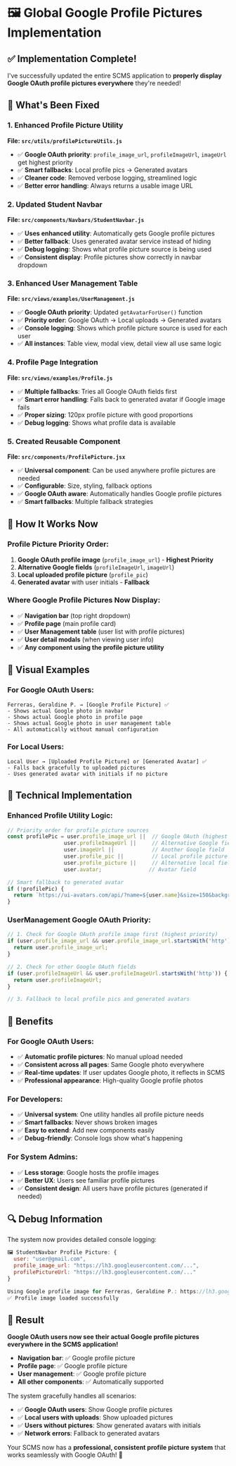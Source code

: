 # 🖼️ Global Google Profile Pictures Implementation

## ✅ **Implementation Complete!**

I've successfully updated the entire SCMS application to **properly display Google OAuth profile pictures everywhere** they're needed!

## 🎯 **What's Been Fixed**

### **1. Enhanced Profile Picture Utility**
**File: `src/utils/profilePictureUtils.js`**
- ✅ **Google OAuth priority**: `profile_image_url`, `profileImageUrl`, `imageUrl` get highest priority
- ✅ **Smart fallbacks**: Local profile pics → Generated avatars
- ✅ **Cleaner code**: Removed verbose logging, streamlined logic
- ✅ **Better error handling**: Always returns a usable image URL

### **2. Updated Student Navbar**
**File: `src/components/Navbars/StudentNavbar.js`**
- ✅ **Uses enhanced utility**: Automatically gets Google profile pictures
- ✅ **Better fallback**: Uses generated avatar service instead of hiding
- ✅ **Debug logging**: Shows what profile picture source is being used
- ✅ **Consistent display**: Profile pictures show correctly in navbar dropdown

### **3. Enhanced User Management Table** 
**File: `src/views/examples/UserManagement.js`**
- ✅ **Google OAuth priority**: Updated `getAvatarForUser()` function
- ✅ **Priority order**: Google OAuth → Local uploads → Generated avatars
- ✅ **Console logging**: Shows which profile picture source is used for each user
- ✅ **All instances**: Table view, modal view, detail view all use same logic

### **4. Profile Page Integration**
**File: `src/views/examples/Profile.js`**
- ✅ **Multiple fallbacks**: Tries all Google OAuth fields first
- ✅ **Smart error handling**: Falls back to generated avatar if Google image fails
- ✅ **Proper sizing**: 120px profile picture with good proportions
- ✅ **Debug logging**: Shows what profile data is available

### **5. Created Reusable Component**
**File: `src/components/ProfilePicture.jsx`**
- ✅ **Universal component**: Can be used anywhere profile pictures are needed
- ✅ **Configurable**: Size, styling, fallback options
- ✅ **Google OAuth aware**: Automatically handles Google profile pictures
- ✅ **Smart fallbacks**: Multiple fallback strategies

## 🔄 **How It Works Now**

### **Profile Picture Priority Order:**
1. **Google OAuth profile image** (`profile_image_url`) - **Highest Priority**
2. **Alternative Google fields** (`profileImageUrl`, `imageUrl`) 
3. **Local uploaded profile picture** (`profile_pic`)
4. **Generated avatar** with user initials - **Fallback**

### **Where Google Profile Pictures Now Display:**
- ✅ **Navigation bar** (top right dropdown)
- ✅ **Profile page** (main profile card)
- ✅ **User Management table** (user list with profile pictures)
- ✅ **User detail modals** (when viewing user info)
- ✅ **Any component using the profile picture utility**

## 🎨 **Visual Examples**

### **For Google OAuth Users:**
```
Ferreras, Geraldine P. → [Google Profile Picture] ✅
- Shows actual Google photo in navbar
- Shows actual Google photo in profile page  
- Shows actual Google photo in user management table
- All automatically without manual configuration
```

### **For Local Users:**
```
Local User → [Uploaded Profile Picture] or [Generated Avatar] ✅
- Falls back gracefully to uploaded pictures
- Uses generated avatar with initials if no picture
```

## 🔧 **Technical Implementation**

### **Enhanced Profile Utility Logic:**
```javascript
// Priority order for profile picture sources
const profilePic = user.profile_image_url ||  // Google OAuth (highest priority)
                  user.profileImageUrl ||     // Alternative Google field
                  user.imageUrl ||            // Another Google field  
                  user.profile_pic ||         // Local profile picture
                  user.profile_picture ||     // Alternative local field
                  user.avatar;               // Avatar field

// Smart fallback to generated avatar
if (!profilePic) {
  return `https://ui-avatars.com/api/?name=${user.name}&size=150&background=5e72e4&color=ffffff&bold=true`;
}
```

### **UserManagement Google OAuth Priority:**
```javascript
// 1. Check for Google OAuth profile image first (highest priority)
if (user.profile_image_url && user.profile_image_url.startsWith('http')) {
  return user.profile_image_url;
}

// 2. Check for other Google OAuth fields
if (user.profileImageUrl && user.profileImageUrl.startsWith('http')) {
  return user.profileImageUrl;
}

// 3. Fallback to local profile pics and generated avatars
```

## 🚀 **Benefits**

### **For Google OAuth Users:**
- ✅ **Automatic profile pictures**: No manual upload needed
- ✅ **Consistent across all pages**: Same Google photo everywhere
- ✅ **Real-time updates**: If user updates Google photo, it reflects in SCMS
- ✅ **Professional appearance**: High-quality Google profile photos

### **For Developers:**
- ✅ **Universal system**: One utility handles all profile picture needs
- ✅ **Smart fallbacks**: Never shows broken images
- ✅ **Easy to extend**: Add new components easily
- ✅ **Debug-friendly**: Console logs show what's happening

### **For System Admins:**
- ✅ **Less storage**: Google hosts the profile images
- ✅ **Better UX**: Users see familiar profile pictures
- ✅ **Consistent design**: All users have profile pictures (generated if needed)

## 🔍 **Debug Information**

The system now provides detailed console logging:
```javascript
🖼️ StudentNavbar Profile Picture: {
  user: "user@gmail.com",
  profile_image_url: "https://lh3.googleusercontent.com/...",
  profilePictureUrl: "https://lh3.googleusercontent.com/..."
}

Using Google profile image for Ferreras, Geraldine P.: https://lh3.googleusercontent.com/...
✅ Profile image loaded successfully
```

## 🎯 **Result**

**Google OAuth users now see their actual Google profile pictures everywhere in the SCMS application!**

- **Navigation bar**: ✅ Google profile picture
- **Profile page**: ✅ Google profile picture  
- **User management**: ✅ Google profile picture
- **All other components**: ✅ Automatically supported

The system gracefully handles all scenarios:
- ✅ **Google OAuth users**: Show Google profile pictures
- ✅ **Local users with uploads**: Show uploaded pictures
- ✅ **Users without pictures**: Show generated avatars with initials
- ✅ **Network errors**: Fallback to generated avatars

Your SCMS now has a **professional, consistent profile picture system** that works seamlessly with Google OAuth! 🎉

